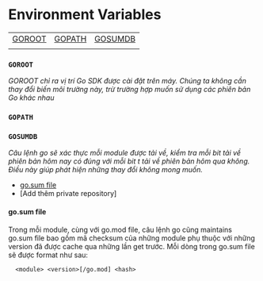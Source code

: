 # **Environment Variables**
  ||||
  |-|-|-|
  |[GOROOT](#goroot)|[GOPATH](#gopath)|[GOSUMDB](#gosumdb)|
  ||||

### `GOROOT`
  *GOROOT chỉ ra vị trí Go SDK được cài đặt trên máy. Chúng ta không cần thay đổi biến môi trường này, trừ trường hợp muốn sử dụng các phiên bản Go khác nhau*

### `GOPATH`

### `GOSUMDB`
  *Câu lệnh go sẽ xác thực mỗi module được tải về, kiểm tra mỗi bit tải về  phiên bản hôm nay có đúng với mỗi bit t tải về  phiên bản hôm qua không. Điều  này giúp phát hiện những thay đổi không mong muốn.*

  + [go.sum file](#go-sum-file)
  + [Add thêm private repository]

#### go.sum file
  Trong mỗi module, cùng với go.mod file, câu lệnh go cũng maintains go.sum file bao gồm mã checksum của những module phụ thuộc với những version đã được cache qua những lần get trước. Mỗi dòng trong go.sum file sẽ được format như sau:

  ```
    <module> <version>[/go.mod] <hash>
  ```

  

  